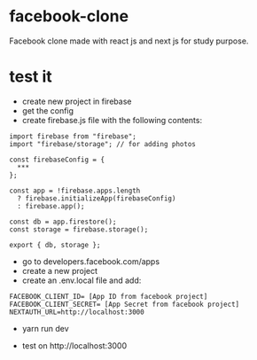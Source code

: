 # facebook-clone

Facebook clone made with react js and next js for study purpose.

# test it

- create new project in firebase
- get the config
- create firebase.js file with the following contents:

```
import firebase from "firebase";
import "firebase/storage"; // for adding photos

const firebaseConfig = {
  ***
};

const app = !firebase.apps.length
  ? firebase.initializeApp(firebaseConfig)
  : firebase.app();

const db = app.firestore();
const storage = firebase.storage();

export { db, storage };
```

- go to developers.facebook.com/apps
- create a new project
- create an .env.local file and add:

```
FACEBOOK_CLIENT_ID= [App ID from facebook project]
FACEBOOK_CLIENT_SECRET= [App Secret from facebook project]
NEXTAUTH_URL=http://localhost:3000

```

- yarn run dev

- test on http://localhost:3000
